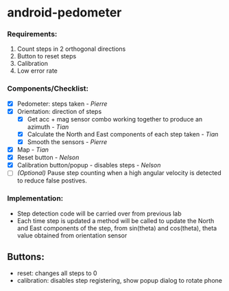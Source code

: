# android-pedometer

### Requirements:

1. Count steps in 2 orthogonal directions
2. Button to reset steps
3. Calibration
4. Low error rate

### Components/Checklist:

- [x] Pedometer: steps taken - *Pierre*
- [x] Orientation: direction of steps
  - [x] Get acc + mag sensor combo working together to produce an azimuth - *Tian*
  - [x] Calculate the North and East components of each step taken - *Tian*
  - [x] Smooth the sensors - *Pierre*
- [x] Map - *Tian*
- [x] Reset button - *Nelson*
- [x] Calibration button/popup - disables steps - *Nelson*
- [ ] *(Optional)* Pause step counting when a high angular velocity is detected to reduce false postives.

### Implementation:
- Step detection code will be carried over from previous lab
- Each time step is updated a method will be called to update the North and East components of the step, from sin(theta) and cos(theta), theta value obtained from orientation sensor

## Buttons:
  - reset: changes all steps to 0
  - calibration: disables step registering, show popup dialog to rotate phone
